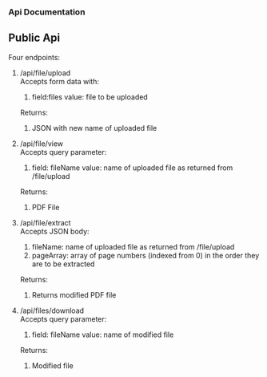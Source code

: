 ### Api Documentation
## Public Api
Four endpoints:
1. /api/file/upload  
   Accepts form data with:
   1. field:files
      value: file to be uploaded
      
    Returns:
    1. JSON with new name of uploaded file
2. /api/file/view  
   Accepts query parameter:
   1. field: fileName
      value: name of uploaded file as returned from /file/upload
      
   Returns:
    1. PDF File
3. /api/file/extract  
   Accepts JSON body:
   1. fileName: name of uploaded file as returned from /file/upload  
   2. pageArray: array of page numbers (indexed from 0) in the order they are to be extracted
   
    Returns:  
      1. Returns modified PDF file


4. /api/files/download  
   Accepts query parameter:
   1. field: fileName
      value: name of modified file
      
   Returns:
    1. Modified file
   